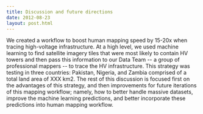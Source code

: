 ```yaml
---
title: Discussion and future directions
date: 2012-08-23
layout: post.html
---
```


We created a workflow to boost human mapping speed by 15-20x when tracing high-voltage infrastructure. At a high level, we used machine learning to find satellite imagery tiles that were most likely to contain HV towers and then pass this information to our Data Team -- a group of professional mappers -- to trace the HV infrastructure. This strategy was testing in three countries: Pakistan, Nigeria, and Zambia comprised of a total land area of XXX km2. The rest of this discussion is focused first on the advantages of this strategy, and then improvements for future iterations of this mapping workflow; namely, how to better handle massive datasets, improve the machine learning predictions, and better incorporate these predictions into human mapping workflow.

